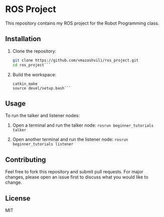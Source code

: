 # ROS Project

This repository contains my ROS project for the Robot Programming class.

## Installation

1. Clone the repository:

	```bash
	git clone https://github.com/vmazashvili/ros_project.git
	cd ros_project```

2. Build the workspace:
	```cd ~/catkin_ws
	catkin_make
	source devel/setup.bash```

## Usage

To run the talker and listener nodes:

1. Open a terminal and run the talker node:
	```rosrun beginner_tutorials talker```

2. Open another terminal and run the listener node:
	```rosrun beginner_tutorials listener```

## Contributing

Feel free to fork this repository and submit pull requests. For major changes, please open an issue first to discuss what you would like to change.

## License 

MIT 

